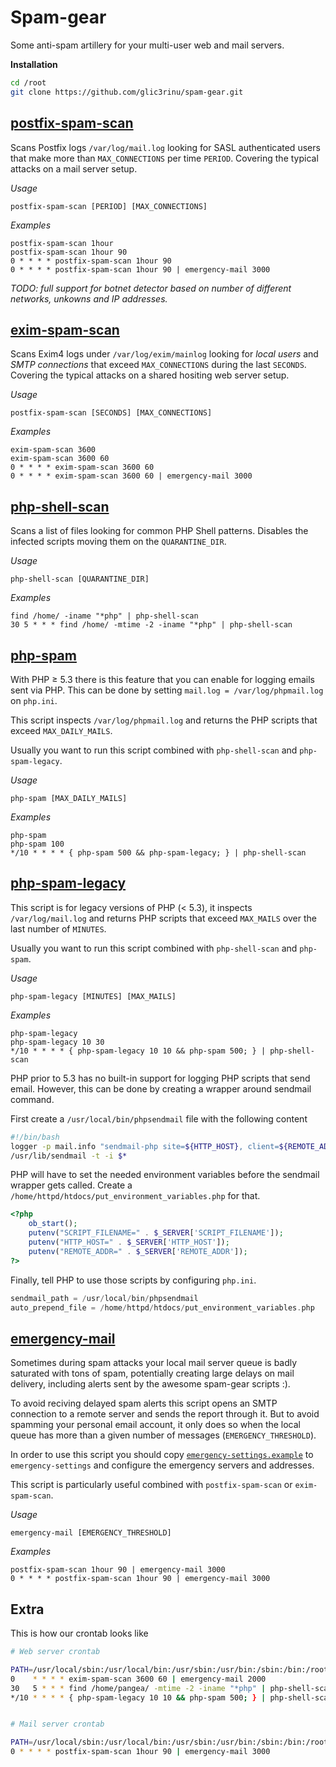 Spam-gear
=========

Some anti-spam artillery for your multi-user web and mail servers.

**Installation**
```bash
cd /root
git clone https://github.com/glic3rinu/spam-gear.git
```

[postfix-spam-scan](postfix-spam-scan)
--------------------------------------

Scans Postfix logs `/var/log/mail.log` looking for SASL authenticated users that make
more than `MAX_CONNECTIONS` per time `PERIOD`. Covering the typical attacks on a mail server setup.

*Usage*

    postfix-spam-scan [PERIOD] [MAX_CONNECTIONS]

*Examples*

    postfix-spam-scan 1hour
    postfix-spam-scan 1hour 90
    0 * * * * postfix-spam-scan 1hour 90
    0 * * * * postfix-spam-scan 1hour 90 | emergency-mail 3000

*TODO: full support for botnet detector based on number of different networks, unkowns and IP addresses.*


[exim-spam-scan](exim-spam-scan)
--------------------------------

Scans Exim4 logs under `/var/log/exim/mainlog` looking for *local users* and *SMTP connections*
that exceed `MAX_CONNECTIONS` during the last `SECONDS`. Covering the typical attacks on a shared hositing web server setup.

*Usage*

    postfix-spam-scan [SECONDS] [MAX_CONNECTIONS]

*Examples*

    exim-spam-scan 3600
    exim-spam-scan 3600 60
    0 * * * * exim-spam-scan 3600 60
    0 * * * * exim-spam-scan 3600 60 | emergency-mail 3000


[php-shell-scan](php-shell-scan)
--------------------------------
Scans a list of files looking for common PHP Shell patterns. Disables the infected scripts
moving them on the `QUARANTINE_DIR`.


*Usage*

    php-shell-scan [QUARANTINE_DIR]

*Examples*

    find /home/ -iname "*php" | php-shell-scan
    30 5 * * * find /home/ -mtime -2 -iname "*php" | php-shell-scan


[php-spam](php-spam)
--------------------
With PHP &ge; 5.3 there is this feature that you can enable for logging emails sent via PHP. This can be done 
by setting `mail.log = /var/log/phpmail.log` on `php.ini`.


This script inspects `/var/log/phpmail.log` and returns the PHP scripts that exceed `MAX_DAILY_MAILS`.

Usually you want to run this script combined with `php-shell-scan` and `php-spam-legacy`.

*Usage*

    php-spam [MAX_DAILY_MAILS]

*Examples*

    php-spam
    php-spam 100
    */10 * * * * { php-spam 500 && php-spam-legacy; } | php-shell-scan



[php-spam-legacy](php-spam-legacy)
----------------------------------
This script is for legacy versions of PHP (&lt; 5.3), it inspects `/var/log/mail.log` and returns PHP scripts that exceed `MAX_MAILS` over the last number of `MINUTES`.

Usually you want to run this script combined with `php-shell-scan` and `php-spam`.


*Usage*

    php-spam-legacy [MINUTES] [MAX_MAILS]

*Examples*

    php-spam-legacy
    php-spam-legacy 10 30
    */10 * * * * { php-spam-legacy 10 10 && php-spam 500; } | php-shell-scan


PHP prior to 5.3 has no built-in support for logging PHP scripts that send email. However, this can be done by creating a wrapper around sendmail command.

First create a `/usr/local/bin/phpsendmail` file with the following content
```bash
#!/bin/bash
logger -p mail.info "sendmail-php site=${HTTP_HOST}, client=${REMOTE_ADDR}, filename=${SCRIPT_FILENAME}, pwd=${PWD}, uid=${UID}, user=$(whoami), args=$*"
/usr/lib/sendmail -t -i $*
```

PHP will have to set the needed environment variables before the sendmail wrapper gets called. Create a `/home/httpd/htdocs/put_environment_variables.php` for that.

```php
<?php
    ob_start();
    putenv("SCRIPT_FILENAME=" . $_SERVER['SCRIPT_FILENAME']);
    putenv("HTTP_HOST=" . $_SERVER['HTTP_HOST']);
    putenv("REMOTE_ADDR=" . $_SERVER['REMOTE_ADDR']);
?>
```

Finally, tell PHP to use those scripts by configuring `php.ini`.

```php
sendmail_path = /usr/local/bin/phpsendmail
auto_prepend_file = /home/httpd/htdocs/put_environment_variables.php
```



[emergency-mail](emergency-mail)
--------------------------------

Sometimes during spam attacks your local mail server queue is badly saturated with tons of spam, potentially creating large delays on mail delivery, including alerts sent by the awesome spam-gear scripts :).

To avoid reciving delayed spam alerts this script opens an SMTP connection to a remote server and sends the report through it. But to avoid spamming your personal email account, it only does so when the local queue has more than a given number of messages (`EMERGENCY_THRESHOLD`).

In order to use this script you should copy [`emergency-settings.example`](emergency-settings.example) to `emergency-settings` and configure the emergency servers and addresses.

This script is particularly useful combined with `postfix-spam-scan` or `exim-spam-scan`.


*Usage*

    emergency-mail [EMERGENCY_THRESHOLD]
    
*Examples*

    postfix-spam-scan 1hour 90 | emergency-mail 3000
    0 * * * * postfix-spam-scan 1hour 90 | emergency-mail 3000


Extra
-----
This is how our crontab looks like

```bash
# Web server crontab

PATH=/usr/local/sbin:/usr/local/bin:/usr/sbin:/usr/bin:/sbin:/bin:/root/spam-gear
0    * * * * exim-spam-scan 3600 60 | emergency-mail 2000
30   5 * * * find /home/pangea/ -mtime -2 -iname "*php" | php-shell-scan
*/10 * * * * { php-spam-legacy 10 10 && php-spam 500; } | php-shell-scan
```

```bash

# Mail server crontab

PATH=/usr/local/sbin:/usr/local/bin:/usr/sbin:/usr/bin:/sbin:/bin:/root/spam-gear
0 * * * * postfix-spam-scan 1hour 90 | emergency-mail 3000
```
